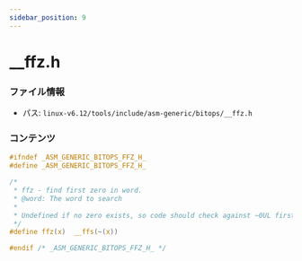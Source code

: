 ```yaml
---
sidebar_position: 9
---
```

# __ffz.h

### ファイル情報

- パス: `linux-v6.12/tools/include/asm-generic/bitops/__ffz.h`

### コンテンツ

```h
#ifndef _ASM_GENERIC_BITOPS_FFZ_H_
#define _ASM_GENERIC_BITOPS_FFZ_H_

/*
 * ffz - find first zero in word.
 * @word: The word to search
 *
 * Undefined if no zero exists, so code should check against ~0UL first.
 */
#define ffz(x)  __ffs(~(x))

#endif /* _ASM_GENERIC_BITOPS_FFZ_H_ */

```
